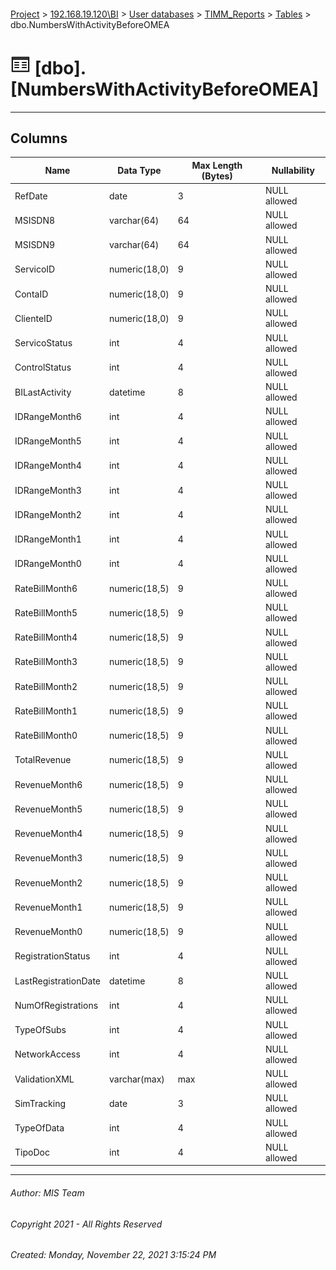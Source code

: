 #### 

[Project](../../../../index.md) > [192.168.19.120\\BI](../../../index.md) > [User databases](../../index.md) > [TIMM_Reports](../index.md) > [Tables](Tables.md) > dbo.NumbersWithActivityBeforeOMEA

# ![Tables](../../../../Images/Table32.png) [dbo].[NumbersWithActivityBeforeOMEA]

---

## <a name="#columns"></a>Columns

| Name | Data Type | Max Length (Bytes) | Nullability |
|---|---|---|---|
| RefDate | date | 3 | NULL allowed |
| MSISDN8 | varchar(64) | 64 | NULL allowed |
| MSISDN9 | varchar(64) | 64 | NULL allowed |
| ServicoID | numeric(18,0) | 9 | NULL allowed |
| ContaID | numeric(18,0) | 9 | NULL allowed |
| ClienteID | numeric(18,0) | 9 | NULL allowed |
| ServicoStatus | int | 4 | NULL allowed |
| ControlStatus | int | 4 | NULL allowed |
| BILastActivity | datetime | 8 | NULL allowed |
| IDRangeMonth6 | int | 4 | NULL allowed |
| IDRangeMonth5 | int | 4 | NULL allowed |
| IDRangeMonth4 | int | 4 | NULL allowed |
| IDRangeMonth3 | int | 4 | NULL allowed |
| IDRangeMonth2 | int | 4 | NULL allowed |
| IDRangeMonth1 | int | 4 | NULL allowed |
| IDRangeMonth0 | int | 4 | NULL allowed |
| RateBillMonth6 | numeric(18,5) | 9 | NULL allowed |
| RateBillMonth5 | numeric(18,5) | 9 | NULL allowed |
| RateBillMonth4 | numeric(18,5) | 9 | NULL allowed |
| RateBillMonth3 | numeric(18,5) | 9 | NULL allowed |
| RateBillMonth2 | numeric(18,5) | 9 | NULL allowed |
| RateBillMonth1 | numeric(18,5) | 9 | NULL allowed |
| RateBillMonth0 | numeric(18,5) | 9 | NULL allowed |
| TotalRevenue | numeric(18,5) | 9 | NULL allowed |
| RevenueMonth6 | numeric(18,5) | 9 | NULL allowed |
| RevenueMonth5 | numeric(18,5) | 9 | NULL allowed |
| RevenueMonth4 | numeric(18,5) | 9 | NULL allowed |
| RevenueMonth3 | numeric(18,5) | 9 | NULL allowed |
| RevenueMonth2 | numeric(18,5) | 9 | NULL allowed |
| RevenueMonth1 | numeric(18,5) | 9 | NULL allowed |
| RevenueMonth0 | numeric(18,5) | 9 | NULL allowed |
| RegistrationStatus | int | 4 | NULL allowed |
| LastRegistrationDate | datetime | 8 | NULL allowed |
| NumOfRegistrations | int | 4 | NULL allowed |
| TypeOfSubs | int | 4 | NULL allowed |
| NetworkAccess | int | 4 | NULL allowed |
| ValidationXML | varchar(max) | max | NULL allowed |
| SimTracking | date | 3 | NULL allowed |
| TypeOfData | int | 4 | NULL allowed |
| TipoDoc | int | 4 | NULL allowed |


---

###### Author:  MIS Team

###### Copyright 2021 - All Rights Reserved

###### Created: Monday, November 22, 2021 3:15:24 PM


